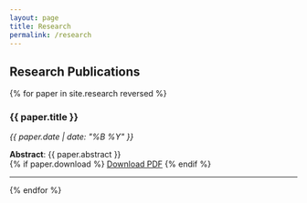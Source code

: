 ```yaml
---
layout: page
title: Research
permalink: /research
---
```


## Research Publications

{% for paper in site.research reversed %}
<div class="research-item">
  <h3>{{ paper.title }}</h3>
  <p class="meta">
    <em>{{ paper.date | date: "%B %Y" }}</em>
  </p>
  <div class="abstract">
    <strong>Abstract</strong>: {{ paper.abstract }}
  </div>
  {% if paper.download %}
    <a href="{{ paper.download }}" class="btn" target="_blank">Download PDF</a>
  {% endif %}
</div>
<hr>
{% endfor %}